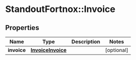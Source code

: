 # StandoutFortnox::Invoice

## Properties
Name | Type | Description | Notes
------------ | ------------- | ------------- | -------------
**invoice** | [**InvoiceInvoice**](InvoiceInvoice.md) |  | [optional] 


